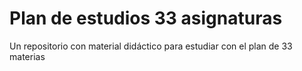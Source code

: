 # Plan de estudios 33 asignaturas
Un repositorio con material didáctico para estudiar con el plan de 33 materias
